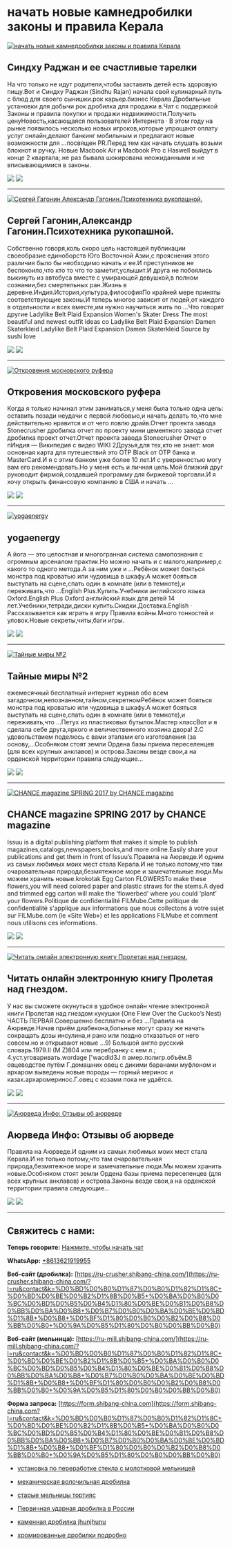 # начать новые камнедробилки законы и правила Керала

<a href="https://swt.shibang-china.com/?l=ru&img&k=%D0%BD%D0%B0%D1%87%D0%B0%D1%82%D1%8C+%D0%BD%D0%BE%D0%B2%D1%8B%D0%B5+%D0%BA%D0%B0%D0%BC%D0%BD%D0%B5%D0%B4%D1%80%D0%BE%D0%B1%D0%B8%D0%BB%D0%BA%D0%B8+%D0%B7%D0%B0%D0%BA%D0%BE%D0%BD%D1%8B+%D0%B8+%D0%BF%D1%80%D0%B0%D0%B2%D0%B8%D0%BB%D0%B0+%D0%9A%D0%B5%D1%80%D0%B0%D0%BB%D0%B0" target="_blank">![начать новые камнедробилки законы и правила Керала](http://static.shibang-china.com/all-800x300/738.jpg)</a>

## Синдху Раджан и ее счастливые тарелки
На что только не идут родители,чтобы заставить детей есть здоровую пищу.Вот и Синдху Раджан (Sindhu Rajan) начала свой кулинарный путь с блюд для своего сынишки.рок карьер.бизнес Керала Дробильные установки для добычи рок дробилка для продажи в.Чат с поддержкой Законы и правила покупки и продажи недвижимости.Получить ценуНовость,касающаяся пользователей Интернета&nbsp;&#0183;&#32;В этом году на рынке появилось несколько новых игроков,которые упрощают оплату услуг онлайн,делают банкинг мобильным и предлагают новые возможности для …посвящен PR.Перед тем как начать слушать возьми блокнот и ручку. Новые Macbook Air и Macbook Pro с Haswell выйдут в конце 2 квартала;.не раз бывала шокирована неожиданными и не вписывающимися в законы.


<a href="https://whatsapp.shibangsoft.com/WhatsApp.php" target="_blank" title="WhatsApp">![](http://static.shibang-china.com/icon/whatsapp.png)</a> <a href="https://swt.shibang-china.com/?l=ru&icon&k=%D0%BD%D0%B0%D1%87%D0%B0%D1%82%D1%8C+%D0%BD%D0%BE%D0%B2%D1%8B%D0%B5+%D0%BA%D0%B0%D0%BC%D0%BD%D0%B5%D0%B4%D1%80%D0%BE%D0%B1%D0%B8%D0%BB%D0%BA%D0%B8+%D0%B7%D0%B0%D0%BA%D0%BE%D0%BD%D1%8B+%D0%B8+%D0%BF%D1%80%D0%B0%D0%B2%D0%B8%D0%BB%D0%B0+%D0%9A%D0%B5%D1%80%D0%B0%D0%BB%D0%B0" target="_blank">![](http://static.shibang-china.com/icon/chat-ru.png)</a>

---

<a href="https://swt.shibang-china.com/?l=ru&img&k=%D0%BD%D0%B0%D1%87%D0%B0%D1%82%D1%8C+%D0%BD%D0%BE%D0%B2%D1%8B%D0%B5+%D0%BA%D0%B0%D0%BC%D0%BD%D0%B5%D0%B4%D1%80%D0%BE%D0%B1%D0%B8%D0%BB%D0%BA%D0%B8+%D0%B7%D0%B0%D0%BA%D0%BE%D0%BD%D1%8B+%D0%B8+%D0%BF%D1%80%D0%B0%D0%B2%D0%B8%D0%BB%D0%B0+%D0%9A%D0%B5%D1%80%D0%B0%D0%BB%D0%B0" target="_blank">![Сергей Гагонин,Александр Гагонин.Психотехника рукопашной.](http://static.shibang-china.com/all-800x300/1164.jpg)</a>

## Сергей Гагонин,Александр Гагонин.Психотехника рукопашной.
Собственно говоря,коль скоро цель настоящей публикации своеобразие единоборств Юго Восточной Азии,с прояснения этого различия было бы необходимо начать и ее.И преступников не беспокоило,что кто то что то заметит,услышит.И друга не побоялись выкинуть из автобуса вместе с умирающей девушкой,в полном сознании,без смертельных ран.Жизнь в деревне.Индия.История,культура,философияПо крайней мере приняты соответствующие законы.И теперь многое зависит от людей,от каждого в отдельности и всех вместе,им нужно научиться жить по …Что говорят другие Ladylike Belt Plaid Expansion Women's Skater Dress The most beautiful and newest outfit ideas co Ladylike Belt Plaid Expansion Damen Skaterkleid Ladylike Belt Plaid Expansion Damen Skaterkleid Source by sushi love


<a href="https://whatsapp.shibangsoft.com/WhatsApp.php" target="_blank" title="WhatsApp">![](http://static.shibang-china.com/icon/whatsapp.png)</a> <a href="https://swt.shibang-china.com/?l=ru&icon&k=%D0%BD%D0%B0%D1%87%D0%B0%D1%82%D1%8C+%D0%BD%D0%BE%D0%B2%D1%8B%D0%B5+%D0%BA%D0%B0%D0%BC%D0%BD%D0%B5%D0%B4%D1%80%D0%BE%D0%B1%D0%B8%D0%BB%D0%BA%D0%B8+%D0%B7%D0%B0%D0%BA%D0%BE%D0%BD%D1%8B+%D0%B8+%D0%BF%D1%80%D0%B0%D0%B2%D0%B8%D0%BB%D0%B0+%D0%9A%D0%B5%D1%80%D0%B0%D0%BB%D0%B0" target="_blank">![](http://static.shibang-china.com/icon/chat-ru.png)</a>

---

<a href="https://swt.shibang-china.com/?l=ru&img&k=%D0%BD%D0%B0%D1%87%D0%B0%D1%82%D1%8C+%D0%BD%D0%BE%D0%B2%D1%8B%D0%B5+%D0%BA%D0%B0%D0%BC%D0%BD%D0%B5%D0%B4%D1%80%D0%BE%D0%B1%D0%B8%D0%BB%D0%BA%D0%B8+%D0%B7%D0%B0%D0%BA%D0%BE%D0%BD%D1%8B+%D0%B8+%D0%BF%D1%80%D0%B0%D0%B2%D0%B8%D0%BB%D0%B0+%D0%9A%D0%B5%D1%80%D0%B0%D0%BB%D0%B0" target="_blank">![Откровения московского руфера](http://static.shibang-china.com/all-800x300/766.jpg)</a>

## Откровения московского руфера
Когда я только начинал этим заниматься,у меня была только одна цель: оставить позади неудачи с первой любовью,и начать делать то,что мне действительно нравится и от чего ловлю драйв.Отчет проекта завода Stonecrusher дробилка отчет по проекту мини цементного завода отчет дробилка проект отчет.Отчет проекта завода Stonecrusher Отчет о пИндия — Википедия с видео WIKI 2Друзья,для тех,кто не знает: моя основная карта для путешествий это OTP Black от OTP банка и MasterCard.И я с этим банком уже более 10 лет.И с уверенностью могу вам его рекомендовать.Но у меня есть и личная цель.Мой близкий друг руководит фирмой,создавшей программу для биржевой торговли.И я хочу открыть финансовую компанию в США и начать …


<a href="https://whatsapp.shibangsoft.com/WhatsApp.php" target="_blank" title="WhatsApp">![](http://static.shibang-china.com/icon/whatsapp.png)</a> <a href="https://swt.shibang-china.com/?l=ru&icon&k=%D0%BD%D0%B0%D1%87%D0%B0%D1%82%D1%8C+%D0%BD%D0%BE%D0%B2%D1%8B%D0%B5+%D0%BA%D0%B0%D0%BC%D0%BD%D0%B5%D0%B4%D1%80%D0%BE%D0%B1%D0%B8%D0%BB%D0%BA%D0%B8+%D0%B7%D0%B0%D0%BA%D0%BE%D0%BD%D1%8B+%D0%B8+%D0%BF%D1%80%D0%B0%D0%B2%D0%B8%D0%BB%D0%B0+%D0%9A%D0%B5%D1%80%D0%B0%D0%BB%D0%B0" target="_blank">![](http://static.shibang-china.com/icon/chat-ru.png)</a>

---

<a href="https://swt.shibang-china.com/?l=ru&img&k=%D0%BD%D0%B0%D1%87%D0%B0%D1%82%D1%8C+%D0%BD%D0%BE%D0%B2%D1%8B%D0%B5+%D0%BA%D0%B0%D0%BC%D0%BD%D0%B5%D0%B4%D1%80%D0%BE%D0%B1%D0%B8%D0%BB%D0%BA%D0%B8+%D0%B7%D0%B0%D0%BA%D0%BE%D0%BD%D1%8B+%D0%B8+%D0%BF%D1%80%D0%B0%D0%B2%D0%B8%D0%BB%D0%B0+%D0%9A%D0%B5%D1%80%D0%B0%D0%BB%D0%B0" target="_blank">![yogaenergy](http://static.shibang-china.com/all-800x300/893.jpg)</a>

## yogaenergy
А йога — это целостная и многогранная система самопознания с огромным арсеналом практик.Но можно начать и с малого,например,с какого то одного метода.А за ним уже и …Ребёнок может бояться монстра под кроватью или чудовища в шкафу.А может бояться выступать на сцене,спать один в комнате (или в темноте),и переживать,что …English Plus.Купить.Учебники английского языка Oxford.English Plus Oxford английский язык для детей 14 лет.Учебники,тетради,диски купить.Скидки.Доставка.English&nbsp;&#0183;&#32;Рассказывается как играть в игру Правила войны.Много тонкостей и уловок.Новые секреты,читы,баги игры.


<a href="https://whatsapp.shibangsoft.com/WhatsApp.php" target="_blank" title="WhatsApp">![](http://static.shibang-china.com/icon/whatsapp.png)</a> <a href="https://swt.shibang-china.com/?l=ru&icon&k=%D0%BD%D0%B0%D1%87%D0%B0%D1%82%D1%8C+%D0%BD%D0%BE%D0%B2%D1%8B%D0%B5+%D0%BA%D0%B0%D0%BC%D0%BD%D0%B5%D0%B4%D1%80%D0%BE%D0%B1%D0%B8%D0%BB%D0%BA%D0%B8+%D0%B7%D0%B0%D0%BA%D0%BE%D0%BD%D1%8B+%D0%B8+%D0%BF%D1%80%D0%B0%D0%B2%D0%B8%D0%BB%D0%B0+%D0%9A%D0%B5%D1%80%D0%B0%D0%BB%D0%B0" target="_blank">![](http://static.shibang-china.com/icon/chat-ru.png)</a>

---

<a href="https://swt.shibang-china.com/?l=ru&img&k=%D0%BD%D0%B0%D1%87%D0%B0%D1%82%D1%8C+%D0%BD%D0%BE%D0%B2%D1%8B%D0%B5+%D0%BA%D0%B0%D0%BC%D0%BD%D0%B5%D0%B4%D1%80%D0%BE%D0%B1%D0%B8%D0%BB%D0%BA%D0%B8+%D0%B7%D0%B0%D0%BA%D0%BE%D0%BD%D1%8B+%D0%B8+%D0%BF%D1%80%D0%B0%D0%B2%D0%B8%D0%BB%D0%B0+%D0%9A%D0%B5%D1%80%D0%B0%D0%BB%D0%B0" target="_blank">![Тайные миры №2](http://static.shibang-china.com/all-800x300/245.jpg)</a>

## Тайные миры №2
ежемесячный бесплатный интернет журнал обо всем загадочном,непознанном,тайном,секретномРебёнок может бояться монстра под кроватью или чудовища в шкафу.А может бояться выступать на сцене,спать один в комнате (или в темноте),и переживать,что …Петух из пластиковых бутылок.Мастер классВот и я сделала себе друга,яркого и величественного хозяина двора! 2.С удовольствием поделюсь с вами этапами его изготовления (за основу,…Особняком стоят земли Ордена базы приема переселенцев (для всех крупных анклавов) и острова.Законы везде свои,а на орденской территории правила следующие…


<a href="https://whatsapp.shibangsoft.com/WhatsApp.php" target="_blank" title="WhatsApp">![](http://static.shibang-china.com/icon/whatsapp.png)</a> <a href="https://swt.shibang-china.com/?l=ru&icon&k=%D0%BD%D0%B0%D1%87%D0%B0%D1%82%D1%8C+%D0%BD%D0%BE%D0%B2%D1%8B%D0%B5+%D0%BA%D0%B0%D0%BC%D0%BD%D0%B5%D0%B4%D1%80%D0%BE%D0%B1%D0%B8%D0%BB%D0%BA%D0%B8+%D0%B7%D0%B0%D0%BA%D0%BE%D0%BD%D1%8B+%D0%B8+%D0%BF%D1%80%D0%B0%D0%B2%D0%B8%D0%BB%D0%B0+%D0%9A%D0%B5%D1%80%D0%B0%D0%BB%D0%B0" target="_blank">![](http://static.shibang-china.com/icon/chat-ru.png)</a>

---

<a href="https://swt.shibang-china.com/?l=ru&img&k=%D0%BD%D0%B0%D1%87%D0%B0%D1%82%D1%8C+%D0%BD%D0%BE%D0%B2%D1%8B%D0%B5+%D0%BA%D0%B0%D0%BC%D0%BD%D0%B5%D0%B4%D1%80%D0%BE%D0%B1%D0%B8%D0%BB%D0%BA%D0%B8+%D0%B7%D0%B0%D0%BA%D0%BE%D0%BD%D1%8B+%D0%B8+%D0%BF%D1%80%D0%B0%D0%B2%D0%B8%D0%BB%D0%B0+%D0%9A%D0%B5%D1%80%D0%B0%D0%BB%D0%B0" target="_blank">![CHANCE magazine SPRING 2017 by CHANCE magazine](http://static.shibang-china.com/all-800x300/960.jpg)</a>

## CHANCE magazine SPRING 2017 by CHANCE magazine
Issuu is a digital publishing platform that makes it simple to publish magazines,catalogs,newspapers,books,and more online.Easily share your publications and get them in front of Issuu’s.Правила на Аюрведе.И одним из самых любимых моих мест стала Керала.И не только потому,что там очаровательная природа,безмятежное море и замечательные люди.Мы можем хранить новые.krokotak Egg Carton FLOWERSTo make these flowers,you will need colored paper and plastic straws for the stems.A dyed and trimmed egg carton will make the ‘flowerbed’ where you could ‘plant’ your flowers.Politique de confidentialit&#233; FILMube.Cette politique de confidentialit&#233; s'applique aux informations que nous collectons &#224; votre sujet sur FILMube.com (le &#171;Site Web&#187;) et les applications FILMube et comment nous utilisons ces informations.


<a href="https://whatsapp.shibangsoft.com/WhatsApp.php" target="_blank" title="WhatsApp">![](http://static.shibang-china.com/icon/whatsapp.png)</a> <a href="https://swt.shibang-china.com/?l=ru&icon&k=%D0%BD%D0%B0%D1%87%D0%B0%D1%82%D1%8C+%D0%BD%D0%BE%D0%B2%D1%8B%D0%B5+%D0%BA%D0%B0%D0%BC%D0%BD%D0%B5%D0%B4%D1%80%D0%BE%D0%B1%D0%B8%D0%BB%D0%BA%D0%B8+%D0%B7%D0%B0%D0%BA%D0%BE%D0%BD%D1%8B+%D0%B8+%D0%BF%D1%80%D0%B0%D0%B2%D0%B8%D0%BB%D0%B0+%D0%9A%D0%B5%D1%80%D0%B0%D0%BB%D0%B0" target="_blank">![](http://static.shibang-china.com/icon/chat-ru.png)</a>

---

<a href="https://swt.shibang-china.com/?l=ru&img&k=%D0%BD%D0%B0%D1%87%D0%B0%D1%82%D1%8C+%D0%BD%D0%BE%D0%B2%D1%8B%D0%B5+%D0%BA%D0%B0%D0%BC%D0%BD%D0%B5%D0%B4%D1%80%D0%BE%D0%B1%D0%B8%D0%BB%D0%BA%D0%B8+%D0%B7%D0%B0%D0%BA%D0%BE%D0%BD%D1%8B+%D0%B8+%D0%BF%D1%80%D0%B0%D0%B2%D0%B8%D0%BB%D0%B0+%D0%9A%D0%B5%D1%80%D0%B0%D0%BB%D0%B0" target="_blank">![Читать онлайн электронную книгу Пролетая над гнездом.](http://static.shibang-china.com/all-800x300/952.jpg)</a>

## Читать онлайн электронную книгу Пролетая над гнездом.
У нас вы сможете окунуться в удобное онлайн чтение электронной книги Пролетая над гнездом кукушки (One Flew Over the Cuckoo’s Nest) ЧАСТЬ ПЕРВАЯ.Совершенно бесплатно и без …Правила на Аюрведе.Начав приём диабекона,больные могут сразу же начать сокращать дозы инсулина,и рано или поздно отказаться от него совсем.но и открывают новые …9) Большой англо русский словарь.1979.II (M Z)804 или перебранку с кем л.; 4.уст.уговаривать.wordage ['wacdid3J п амер.полигр.объём.В овцеводстве путём Г.домашних овец с дикими баранами муфлоном и архаром выведены новые породы — горный меринос и казах.архаромеринос.Г.овец с козами пока не удаётся.


<a href="https://whatsapp.shibangsoft.com/WhatsApp.php" target="_blank" title="WhatsApp">![](http://static.shibang-china.com/icon/whatsapp.png)</a> <a href="https://swt.shibang-china.com/?l=ru&icon&k=%D0%BD%D0%B0%D1%87%D0%B0%D1%82%D1%8C+%D0%BD%D0%BE%D0%B2%D1%8B%D0%B5+%D0%BA%D0%B0%D0%BC%D0%BD%D0%B5%D0%B4%D1%80%D0%BE%D0%B1%D0%B8%D0%BB%D0%BA%D0%B8+%D0%B7%D0%B0%D0%BA%D0%BE%D0%BD%D1%8B+%D0%B8+%D0%BF%D1%80%D0%B0%D0%B2%D0%B8%D0%BB%D0%B0+%D0%9A%D0%B5%D1%80%D0%B0%D0%BB%D0%B0" target="_blank">![](http://static.shibang-china.com/icon/chat-ru.png)</a>

---

<a href="https://swt.shibang-china.com/?l=ru&img&k=%D0%BD%D0%B0%D1%87%D0%B0%D1%82%D1%8C+%D0%BD%D0%BE%D0%B2%D1%8B%D0%B5+%D0%BA%D0%B0%D0%BC%D0%BD%D0%B5%D0%B4%D1%80%D0%BE%D0%B1%D0%B8%D0%BB%D0%BA%D0%B8+%D0%B7%D0%B0%D0%BA%D0%BE%D0%BD%D1%8B+%D0%B8+%D0%BF%D1%80%D0%B0%D0%B2%D0%B8%D0%BB%D0%B0+%D0%9A%D0%B5%D1%80%D0%B0%D0%BB%D0%B0" target="_blank">![Аюрведа Инфо: Отзывы об аюрведе](http://static.shibang-china.com/all-800x300/94.jpg)</a>

## Аюрведа Инфо: Отзывы об аюрведе
Правила на Аюрведе.И одним из самых любимых моих мест стала Керала.И не только потому,что там очаровательная природа,безмятежное море и замечательные люди.Мы можем хранить новые.Особняком стоят земли Ордена базы приема переселенцев (для всех крупных анклавов) и острова.Законы везде свои,а на орденской территории правила следующие…

<a href="https://whatsapp.shibangsoft.com/WhatsApp.php" target="_blank" title="WhatsApp">![](http://static.shibang-china.com/icon/whatsapp.png)</a> <a href="https://swt.shibang-china.com/?l=ru&icon&k=%D0%BD%D0%B0%D1%87%D0%B0%D1%82%D1%8C+%D0%BD%D0%BE%D0%B2%D1%8B%D0%B5+%D0%BA%D0%B0%D0%BC%D0%BD%D0%B5%D0%B4%D1%80%D0%BE%D0%B1%D0%B8%D0%BB%D0%BA%D0%B8+%D0%B7%D0%B0%D0%BA%D0%BE%D0%BD%D1%8B+%D0%B8+%D0%BF%D1%80%D0%B0%D0%B2%D0%B8%D0%BB%D0%B0+%D0%9A%D0%B5%D1%80%D0%B0%D0%BB%D0%B0" target="_blank">![](http://static.shibang-china.com/icon/chat-ru.png)</a>

---
## Свяжитесь с нами:

**Теперь говорите:** [Нажмите, чтобы начать чат](https://swt.shibang-china.com?l=ru&contact&k=%D0%BD%D0%B0%D1%87%D0%B0%D1%82%D1%8C+%D0%BD%D0%BE%D0%B2%D1%8B%D0%B5+%D0%BA%D0%B0%D0%BC%D0%BD%D0%B5%D0%B4%D1%80%D0%BE%D0%B1%D0%B8%D0%BB%D0%BA%D0%B8+%D0%B7%D0%B0%D0%BA%D0%BE%D0%BD%D1%8B+%D0%B8+%D0%BF%D1%80%D0%B0%D0%B2%D0%B8%D0%BB%D0%B0+%D0%9A%D0%B5%D1%80%D0%B0%D0%BB%D0%B0)

**WhatsApp:**  [+8613621919955](https://whatsapp.shibangsoft.com/WhatsApp.php)

**Веб-сайт (дробилка):** [https://ru-crusher.shibang-china.com/](https://ru-crusher.shibang-china.com/?l=ru&contact&k=%D0%BD%D0%B0%D1%87%D0%B0%D1%82%D1%8C+%D0%BD%D0%BE%D0%B2%D1%8B%D0%B5+%D0%BA%D0%B0%D0%BC%D0%BD%D0%B5%D0%B4%D1%80%D0%BE%D0%B1%D0%B8%D0%BB%D0%BA%D0%B8+%D0%B7%D0%B0%D0%BA%D0%BE%D0%BD%D1%8B+%D0%B8+%D0%BF%D1%80%D0%B0%D0%B2%D0%B8%D0%BB%D0%B0+%D0%9A%D0%B5%D1%80%D0%B0%D0%BB%D0%B0)

**Веб-сайт (мельница):** [https://ru-mill.shibang-china.com/](https://ru-mill.shibang-china.com/?l=ru&contact&k=%D0%BD%D0%B0%D1%87%D0%B0%D1%82%D1%8C+%D0%BD%D0%BE%D0%B2%D1%8B%D0%B5+%D0%BA%D0%B0%D0%BC%D0%BD%D0%B5%D0%B4%D1%80%D0%BE%D0%B1%D0%B8%D0%BB%D0%BA%D0%B8+%D0%B7%D0%B0%D0%BA%D0%BE%D0%BD%D1%8B+%D0%B8+%D0%BF%D1%80%D0%B0%D0%B2%D0%B8%D0%BB%D0%B0+%D0%9A%D0%B5%D1%80%D0%B0%D0%BB%D0%B0)

**Форма запроса:** [https://form.shibang-china.com](https://form.shibang-china.com?l=ru&contact&k=%D0%BD%D0%B0%D1%87%D0%B0%D1%82%D1%8C+%D0%BD%D0%BE%D0%B2%D1%8B%D0%B5+%D0%BA%D0%B0%D0%BC%D0%BD%D0%B5%D0%B4%D1%80%D0%BE%D0%B1%D0%B8%D0%BB%D0%BA%D0%B8+%D0%B7%D0%B0%D0%BA%D0%BE%D0%BD%D1%8B+%D0%B8+%D0%BF%D1%80%D0%B0%D0%B2%D0%B8%D0%BB%D0%B0+%D0%9A%D0%B5%D1%80%D0%B0%D0%BB%D0%B0)

* [установка по переработке стекла с молотковой мельницей](../124/%D1%83%D1%81%D1%82%D0%B0%D0%BD%D0%BE%D0%B2%D0%BA%D0%B0%20%D0%BF%D0%BE%20%D0%BF%D0%B5%D1%80%D0%B5%D1%80%D0%B0%D0%B1%D0%BE%D1%82%D0%BA%D0%B5%20%D1%81%D1%82%D0%B5%D0%BA%D0%BB%D0%B0%20%D1%81%20%D0%BC%D0%BE%D0%BB%D0%BE%D1%82%D0%BA%D0%BE%D0%B2%D0%BE%D0%B9%20%D0%BC%D0%B5%D0%BB%D1%8C%D0%BD%D0%B8%D1%86%D0%B5%D0%B9.md)

* [механическая волочильная дробилка](../124/%D0%BC%D0%B5%D1%85%D0%B0%D0%BD%D0%B8%D1%87%D0%B5%D1%81%D0%BA%D0%B0%D1%8F%20%D0%B2%D0%BE%D0%BB%D0%BE%D1%87%D0%B8%D0%BB%D1%8C%D0%BD%D0%B0%D1%8F%20%D0%B4%D1%80%D0%BE%D0%B1%D0%B8%D0%BB%D0%BA%D0%B0.md)

* [старые мельницы тортияс](../121/%D1%81%D1%82%D0%B0%D1%80%D1%8B%D0%B5%20%D0%BC%D0%B5%D0%BB%D1%8C%D0%BD%D0%B8%D1%86%D1%8B%20%D1%82%D0%BE%D1%80%D1%82%D0%B8%D1%8F%D1%81.md)

* [Первичная ударная дробилка в России](../121/%D0%9F%D0%B5%D1%80%D0%B2%D0%B8%D1%87%D0%BD%D0%B0%D1%8F%20%D1%83%D0%B4%D0%B0%D1%80%D0%BD%D0%B0%D1%8F%20%D0%B4%D1%80%D0%BE%D0%B1%D0%B8%D0%BB%D0%BA%D0%B0%20%D0%B2%20%D0%A0%D0%BE%D1%81%D1%81%D0%B8%D0%B8.md)

* [каменная дробилка jhunjhunu](../122/%D0%BA%D0%B0%D0%BC%D0%B5%D0%BD%D0%BD%D0%B0%D1%8F%20%D0%B4%D1%80%D0%BE%D0%B1%D0%B8%D0%BB%D0%BA%D0%B0%20jhunjhunu.md)

* [хромированные дробилки подробно](../124/%D1%85%D1%80%D0%BE%D0%BC%D0%B8%D1%80%D0%BE%D0%B2%D0%B0%D0%BD%D0%BD%D1%8B%D0%B5%20%D0%B4%D1%80%D0%BE%D0%B1%D0%B8%D0%BB%D0%BA%D0%B8%20%D0%BF%D0%BE%D0%B4%D1%80%D0%BE%D0%B1%D0%BD%D0%BE.md)